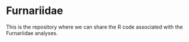 # Furnariidae

This is the repository where we can share the R code associated with the Furnariidae analyses.
